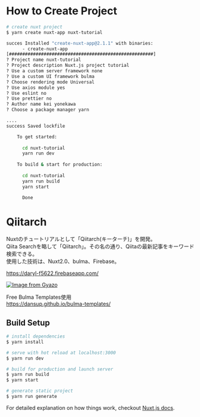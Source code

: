 # How to Create Project 
```bash
# create nuxt project
$ yarn create nuxt-app nuxt-tutorial

succes Installed "create-nuxt-app@2.1.1" with binaries:
      - create-nuxt-app
[######################################################]
? Project name nuxt-tutorial
? Project description Nuxt.js project tutorial
? Use a custom server framework none
? Use a custom UI framework bulma
? Choose rendering mode Universal
? Use axios module yes
? Use eslint no
? Use prettier no
? Author name kei yonekawa
? Choose a package manager yarn

....
success Saved lockfile

    To get started:
    
      cd nuxt-tutorial
      yarn run dev
      
    To build & start for production:
     
      cd nuxt-tutorial
      yarn run build
      yarn start
      
      Done
```

# Qiitarch

Nuxtのチュートリアルとして「Qiitarch(キーターチ)」を開発。<br>
Qiita Searchを略して「Qiitarch」。その名の通り、Qiitaの最新記事をキーワード検索できる。<br>
使用した技術は、Nuxt2.0、bulma、Firebase。

https://daryl-f5622.firebaseapp.com/

[![Image from Gyazo](https://i.gyazo.com/6587ce5166550752de1a4ed733ce14bd.png)](https://gyazo.com/6587ce5166550752de1a4ed733ce14bd)

Free Bulma Templates使用<br>
https://dansup.github.io/bulma-templates/

## Build Setup

``` bash
# install dependencies
$ yarn install

# serve with hot reload at localhost:3000
$ yarn run dev

# build for production and launch server
$ yarn run build
$ yarn start

# generate static project
$ yarn run generate
```

For detailed explanation on how things work, checkout [Nuxt.js docs](https://nuxtjs.org).
